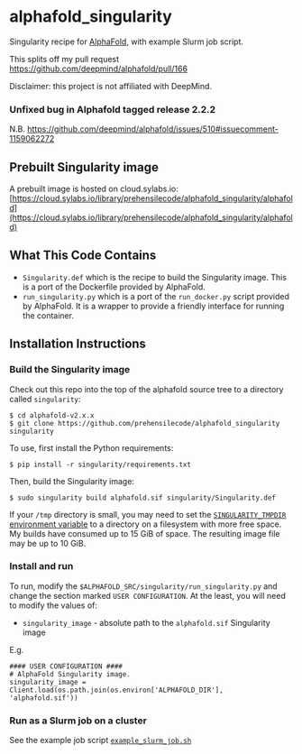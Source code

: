 # alphafold_singularity
Singularity recipe for [AlphaFold](https://github.com/deepmind/alphafold/), with example Slurm job script.

This splits off my pull request https://github.com/deepmind/alphafold/pull/166

Disclaimer: this project is not affiliated with DeepMind.

### Unfixed bug in Alphafold tagged release 2.2.2
N.B. https://github.com/deepmind/alphafold/issues/510#issuecomment-1159062272

## Prebuilt Singularity image
A prebuilt image is hosted on cloud.sylabs.io: [https://cloud.sylabs.io/library/prehensilecode/alphafold_singularity/alphafold](https://cloud.sylabs.io/library/prehensilecode/alphafold_singularity/alphafold)

## What This Code Contains
* `Singularity.def` which is the recipe to build the Singularity image. This is a port of the Dockerfile provided by AlphaFold.
* `run_singularity.py` which is a port of the `run_docker.py` script provided by AlphaFold. It is a wrapper to provide a friendly interface for running the container.

## Installation Instructions
### Build the Singularity image
Check out this repo into the top of the alphafold source tree to a directory called `singularity`:
```
$ cd alphafold-v2.x.x
$ git clone https://github.com/prehensilecode/alphafold_singularity singularity

```

To use, first install the Python requirements:
```
$ pip install -r singularity/requirements.txt
```

Then, build the Singularity image:
```
$ sudo singularity build alphafold.sif singularity/Singularity.def
```

If your `/tmp` directory is small, you may need to set the [`SINGULARITY_TMPDIR`
environment variable](https://sylabs.io/guides/3.3/user-guide/build_env.html#temporary-folders) to a directory on a filesystem with more free space.
My builds have consumed up to 15 GiB of space. The resulting image file may be up to 10 GiB.

### Install and run
To run, modify the `$ALPHAFOLD_SRC/singularity/run_singularity.py` and change the 
section marked `USER CONFIGURATION`. At the least, you will need to modify the values
of:
- `singularity_image` - absolute path to the `alphafold.sif` Singularity image

E.g.
```
#### USER CONFIGURATION ####
# AlphaFold Singularity image.
singularity_image = Client.load(os.path.join(os.environ['ALPHAFOLD_DIR'], 'alphafold.sif'))
```

### Run as a Slurm job on a cluster
See the example job script [`example_slurm_job.sh`](https://github.com/prehensilecode/alphafold_singularity/blob/main/example_slurm_job.sh)
